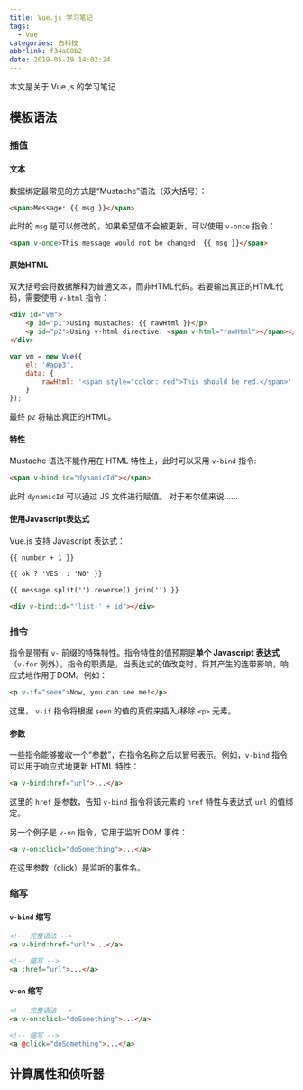 ```yaml
---
title: Vue.js 学习笔记
tags:
  - Vue
categories: 白科技
abbrlink: f34a88b2
date: 2019-05-19 14:02:24
---
```

本文是关于 Vue.js 的学习笔记
<!--more-->

## 模板语法

### 插值

#### 文本

数据绑定最常见的方式是“Mustache”语法（双大括号）：

```html
<span>Message: {{ msg }}</span>
```

此时的 `msg` 是可以修改的，如果希望值不会被更新，可以使用 `v-once` 指令：

```html
<span v-once>This message would not be changed: {{ msg }}</span>
```

#### 原始HTML

双大括号会将数据解释为普通文本，而非HTML代码。若要输出真正的HTML代码，需要使用 `v-html` 指令：

```html
<div id="vm">
    <p id="p1">Using mustaches: {{ rawHtml }}</p>
    <p id="p2">Using v-html directive: <span v-html="rawHtml"></span></p>
</div>
```

```js
var vm = new Vue({
    el: '#app3',
    data: {
        rawHtml: '<span style="color: red">This should be red.</span>'
    }
});

```

最终 `p2` 将输出真正的HTML。

#### 特性

Mustache 语法不能作用在 HTML 特性上，此时可以采用 `v-bind` 指令:

```html
<span v-bind:id="dynamicId"></span>
```

此时 `dynamicId` 可以通过 JS 文件进行赋值。
对于布尔值来说......

#### 使用Javascript表达式

Vue.js 支持 Javascript 表达式：

```html
{{ number + 1 }}

{{ ok ? 'YES' : 'NO' }}

{{ message.split('').reverse().join('') }}

<div v-bind:id="'list-' + id"></div>
```

### 指令

指令是带有 `v-` 前缀的特殊特性。指令特性的值预期是**单个 Javascript 表达式**（`v-for` 例外）。指令的职责是，当表达式的值改变时，将其产生的连带影响，响应式地作用于DOM。例如：

```html
<p v-if="seen">Now, you can see me!</p>
```

这里， `v-if` 指令将根据 `seen` 的值的真假来插入/移除 `<p>` 元素。

#### 参数

一些指令能够接收一个“参数”，在指令名称之后以冒号表示。例如，`v-bind` 指令可以用于响应式地更新 HTML 特性：

```html
<a v-bind:href="url">...</a>
```

这里的 `href` 是参数，告知 `v-bind` 指令将该元素的 `href` 特性与表达式 `url` 的值绑定。

另一个例子是 `v-on` 指令，它用于监听 DOM 事件：

```html
<a v-on:click="doSomething">...</a>
```

在这里参数（click）是监听的事件名。

### 缩写

#### `v-bind` 缩写

```html
<!-- 完整语法 -->
<a v-bind:href="url">...</a>

<!-- 缩写 -->
<a :href="url">...</a>
```

#### `v-on` 缩写

```html
<!-- 完整语法 -->
<a v-on:click="doSomething">...</a>

<!-- 缩写 -->
<a @click="doSomething">...</a>
```

## 计算属性和侦听器
